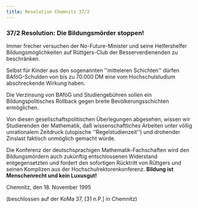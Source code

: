 ```yaml
---
title: Resolution Chemnitz 37/2
---
```


### 37/2 Resolution: Die Bildungsmörder stoppen!

Immer frecher versuchen der No-Future-Minister und seine Helfershelfer Bildungsmöglichkeiten auf Rüttgers-Club der Besserverdienenden zu beschränken.

Selbst für Kinder aus den sogenannten ''mitteleren Schichten'' dürfen BAföG-Schulden von bis zu 70.000 DM eine vom Hochschulstudium abschreckende Wirkung haben.

Die Verzinsung von BAföG und Studiengebühren sollen ein Bildungspolitisches Rollback gegen breite Bevölkerungsschichten ermöglichen.

Von diesen gesellschaftspolitischen Überlegungen abgesehen, wissen wir Studierenden der Mathematik, daß wissenschaftliches Arbeiten unter völlig unrationalem Zeitdruck (utopische ''Regelstudienzeit'') und drohender Zinslast faktisch unmöglich gemacht würde.

Die Konferenz der deutschsprachigen Mathematik-Fachschaften wird den Bildungsmördern auch zukünftig entschlossenen Widerstand entgegensetzten und fordert den sofortigen Rücktritt von Rüttgers und seinen Komplizen aus der Hochschulrektorenkonferenz. **Bildung ist Menschenrecht und kein Luxusgut!**

Chemnitz, den 18. November 1995

(beschlossen auf der KoMa 37, [31 n.P.] in Chemnitz)
